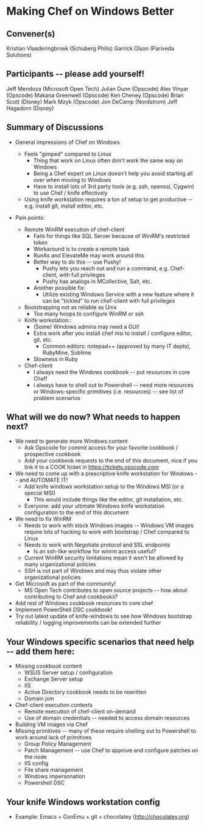 Making Chef on Windows Better
=============

## Convener(s)
Kristian Vlaaderingbroek (Schuberg Philis)
Garrick Olson (Pariveda Solutions)

## Participants -- please add yourself!
Jeff Mendoza (Microsoft Open Tech)
Julian Dunn (Opscode)
Alex Vinyar (Opscode)
Makana Greenwell (Opscode)
Ken Cheney (Opscode)
Brian Scott (Disney)
Mark Mzyk (Opscode)
Jon DeCamp (Nordstrom)
Jeff Hagadorn (Disney)

## Summary of Discussions

* General impressions of Chef on Windows
  * Feels "gimped" compared to Linux
    * Thing that work on Linux often don't work the same way on Windows
    * Being a Chef expert on Linux doesn't help you avoid starting all over when moving to Windows
    * Have to install lots of 3rd party tools (e.g. ssh, openssl, Cygwin) to use Chef / knife effectively
  * Using knife workstation requires a ton of setup to get productive -- e.g. install git, install editor, etc.

* Pain points:
  * Remote WinRM execution of chef-client
    * Fails for things like SQL Server because of WinRM's restricted token
    * Workaround is to create a remote task
    * RunAs and ElevateMe may work around this
    * Better way to do this -- use Pushy!
      * Pushy lets you reach out and run a command, e.g. Chef-client, with full privileges
      * Pushy has analogs in MCollective, Salt, etc.
    * Another possible fix:
      * Utilize existing Windows Service with a new feature where it can be "tickled" to run chef-client with full privileges   
  * Bootstrapping not as reliable as Unix
      * Too many hoops to configure WinRM or ssh
  * Knife workstation::
      * (Some) Windows admins may need a GUI!
      * Extra work after you install chef msi to install / configure editor, git, etc.
        * Common editors: notepad++ (approved by many IT depts), RubyMine, Sublime
      * Slowness in Ruby
  * Chef-client
      * I always need the Windows cookbook -- put resources in core Chef!
      * I always have to shell out to Powershell -- need more resources or Windows-specific primitives (i.e. resources) -- see list of problem scenarios

## What will we do now?  What needs to happen next?

* We need to generate more Windows content
  * Ask Opscode for commit access for your favorite cookbook / prospective cookbook
  * Add your cookbook requests to the end of this document, nice if you link it to a COOK ticket in https://tickets.opscode.com
* We need to come up with a prescriptive knife workstation for Windows -- and AUTOMATE IT!
  * Add knife windows workstation setup to the Windows MSI (or a special MSI)
    * This would include things like the editor, git installation, etc.
  * Everyone: add your ultimate Windows knife workstation configuration to the end of this document
* We need to fix WinRM
  * Needs to work with stock Windows images -- Windows VM images require lots of hacking to work with bootstrap / Chef compared to Linux
  * Needs to work with Negotiate protocol and SSL endpoints
     * Is an ssh-like workflow for winrm access useful?
  * Current WinRM security limitations mean it won't be allowed by many organizational policies
  * SSH is not part of Windows and may thus violate other organizational policies
* Get Microsoft as part of the community!
  * MS Open Tech contributes to open source projects -- how about contributing to Chef and cookbooks?
* Add rest of Windows cookbook resources to core chef
* Implement PowerShell DSC cookbook!
* Try out latest update of knife-windows to see how Windows bootstrap reliability / logging improvements can be extended further
  
## Your Windows specific scenarios that need help -- add them here:

* Missing cookbook content
  * WSUS Server setup / configuration
  * Exchange Server setup
  * IIS
  * Active Directory cookbook needs to be rewritten
  * Domain join
* Chef-client execution contexts
  * Remote execution of chef-client on-demand
  * Use of domain credentials -- needed to access domain resources
* Building VM images via Chef
* Missing primitives -- many of these require shelling out to Powershell to work around lack of primitives
  * Group Policy Management
  * Patch Management -- use Chef to approve and configure patches on the node
  * IIS config
  * File share management
  * Windows impersonation
  * Powershell DSC


## Your knife Windows workstation config
 
* Example: Emacs + ConEmu + git + chocolatey (http://chocolatey.org)


